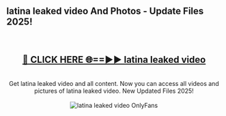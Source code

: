 <h2>latina leaked video And Photos - Update Files 2025!</h2>
<br>
<div align="center">
<h2><a href="https://linkcuts.com/hfmhzwbr" rel="nofollow">🔴 CLICK HERE 🌐==►► latina leaked video</a></h2>
<br>
Get latina leaked video and all content. Now you can access all videos and pictures of latina leaked video. New Updated Files 2025!
<br>
<br>
<a href="https://linkcuts.com/hfmhzwbr" rel="nofollow" data-target="animated-image.originalLink"><img src="https://i.ibb.co.com/WyWwxjT/player-gif2.gif" alt="latina leaked video OnlyFans" style="max-width: 100%; display: inline-block;" data-target="animated-image.originalImage"></a>
</div>
<br>